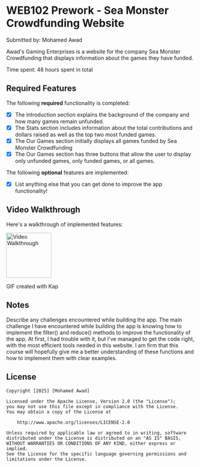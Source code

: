# WEB102 Prework - Sea Monster Crowdfunding Website

Submitted by: Mohamed Awad

Awad's Gaming Enterprises is a website for the company Sea Monster Crowdfunding that displays information about the games they have funded.

Time spent: 48 hours spent in total

## Required Features

The following **required** functionality is completed:

* [X] The introduction section explains the background of the company and how many games remain unfunded.
* [X] The Stats section includes information about the total contributions and dollars raised as well as the top two most funded games.
* [X] The Our Games section initially displays all games funded by Sea Monster Crowdfunding
* [X] The Our Games section has three buttons that allow the user to display only unfunded games, only funded games, or all games.

The following **optional** features are implemented:

* [X] List anything else that you can get done to improve the app functionality!

## Video Walkthrough

Here's a walkthrough of implemented features:

<img src= 'https://getkap.co/prework.gif' title='Video Walkthrough' width='120' alt='Video Walkthrough' />

<!-- Replace this with whatever GIF tool you used! -->
GIF created with Kap  
<!-- Recommended tools:
[Kap](https://getkap.co/) for macOS
[ScreenToGif](https://www.screentogif.com/) for Windows
[peek](https://github.com/phw/peek) for Linux. -->

## Notes

Describe any challenges encountered while building the app.
The main challenge I have encountered while building the app is knowing how to implement the filter() and reduce() methods to improve the functionality of the app. At first, I had trouble with it, but I've managed to get the code right, with the most efficient tools needed in this website. I am firm that this course will hopefully give me a better understanding of these functions and how to implement them with clear examples.

## License

    Copyright [2025] [Mohamed Awad]

    Licensed under the Apache License, Version 2.0 (the "License");
    you may not use this file except in compliance with the License.
    You may obtain a copy of the License at

        http://www.apache.org/licenses/LICENSE-2.0

    Unless required by applicable law or agreed to in writing, software
    distributed under the License is distributed on an "AS IS" BASIS,
    WITHOUT WARRANTIES OR CONDITIONS OF ANY KIND, either express or implied.
    See the License for the specific language governing permissions and
    limitations under the License.
